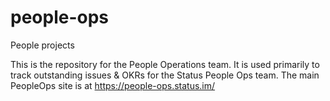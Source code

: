 # people-ops
People projects

This is the repository for the People Operations team. It is used primarily to track outstanding issues & OKRs for the Status People Ops team. The main PeopleOps site is at https://people-ops.status.im/ 
